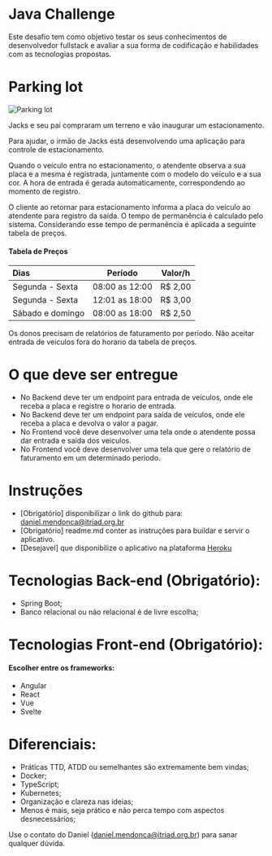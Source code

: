 # Java Challenge

Este desafio tem como objetivo testar os seus conhecimentos de desenvolvedor fullstack e avaliar a sua forma de codificação e habilidades com as tecnologias propostas.

# Parking lot

![Parking lot](https://driving-tests.org/wp-content/uploads/2012/02/back-parking.jpg)

Jacks e seu pai compraram um terreno e vão inaugurar um estacionamento.

Para ajudar, o irmão de Jacks está desenvolvendo uma aplicação para controle de
estacionamento.

Quando o veículo entra no estacionamento, o atendente observa a sua placa e a mesma é registrada, juntamente com o modelo do veículo e a sua cor. A hora de entrada é gerada automaticamente, correspondendo ao momento de registro.

O cliente ao retornar para estacionamento informa a placa do veículo ao atendente para registro da saída. O tempo de permanência é calculado pelo sistema. Considerando esse tempo de permanência é aplicada a seguinte tabela de preços.

#### Tabela de Preços

Dias | Período | Valor/h
:--------- | :------: | :------:
Segunda - Sexta | 08:00 as 12:00 | R$ 2,00
Segunda - Sexta | 12:01 as 18:00 |  R$ 3,00
Sábado e domingo | 08:00 as 18:00 | R$ 2,50

Os donos precisam de relatórios de faturamento por período. Não aceitar entrada de veiculos fora do horario da tabela de preços.

# O que deve ser entregue
* No Backend deve ter um endpoint para entrada de veículos, onde ele receba a placa e registre o horario de entrada.
* No Backend deve ter um endpoint para saída de veículos, onde ele receba a placa e devolva o valor a pagar. 
* No Frontend você deve desenvolver uma tela onde o atendente possa dar entrada e saída dos veiculos.
* No Frontend você deve desenvolver uma tela que gere o relatório de faturamento em um determinado periodo.

# Instruções 
* [Obrigatório] disponibilizar o link do github para: daniel.mendonca@itriad.org.br
* [Obrigatório] readme.md conter as instruções para buildar e servir o aplicativo.
* [Desejavel] que disponibilize o aplicativo na plataforma [Heroku](https://www.heroku.com)

# Tecnologias Back-end (Obrigatório):
* Spring Boot;
* Banco relacional ou não relacional é de livre escolha;

# Tecnologias Front-end (Obrigatório):
#### Escolher entre os frameworks:
* Angular 
* React 
* Vue
* Svelte

# Diferenciais:
* Práticas TTD, ATDD ou semelhantes são extremamente bem vindas;
* Docker;
* TypeScript;
* Kubernetes;
* Organização e clareza nas ideias;
* Menos é mais, seja prático e não perca tempo com aspectos desnecessários;

Use o contato do Daniel (daniel.mendonca@itriad.org.br) para sanar qualquer dúvida.
